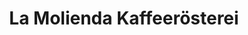 ---
title: "La Molienda Kaffeerösterei"
url: /oldenburg/la-molienda-kaffeeroesterei/
shop: Kaffee
---